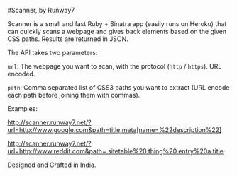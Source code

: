 #Scanner, by Runway7

Scanner is a small and fast Ruby + Sinatra app (easily runs on Heroku) that can quickly scans a webpage and gives back elements based on the given CSS paths. Results are returned in JSON. 

The API takes two parameters:

`url`: The webpage you want to scan, with the protocol (`http` / `https`). URL encoded.

`path`: Comma separated list of CSS3 paths you want to extract (URL encode each path before joining them with commas). 

Examples:

http://scanner.runway7.net/?url=http://www.google.com&path=title,meta[name=%22description%22]

http://scanner.runway7.net/?url=http://www.reddit.com&path=.sitetable%20.thing%20.entry%20a.title


Designed and Crafted in India.